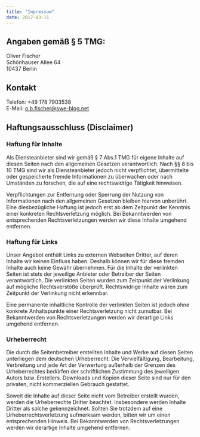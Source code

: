 ```yaml
---
title: "Impressum"
date: 2017-03-11
---
```


## Angaben gemäß § 5 TMG:

Oliver Fischer  
Schönhauser Allee 64  
10437 Berlin  

## Kontakt

Telefon: +49 178 7903538  
E-Mail: o.b.fischer@swe-blog.net  

## Haftungsausschluss (Disclaimer)

### Haftung für Inhalte

Als Diensteanbieter sind wir gemäß § 7 Abs.1 TMG für eigene Inhalte
auf diesen Seiten nach den allgemeinen Gesetzen verantwortlich.
Nach §§ 8 bis 10 TMG sind wir als Diensteanbieter jedoch nicht
verpflichtet, übermittelte oder gespeicherte fremde Informationen
zu überwachen oder nach Umständen zu forschen, die auf eine
rechtswidrige Tätigkeit hinweisen.

Verpflichtungen zur Entfernung oder Sperrung der Nutzung von
Informationen nach den allgemeinen Gesetzen bleiben hiervon unberührt.
Eine diesbezügliche Haftung ist jedoch erst ab dem Zeitpunkt der
Kenntnis einer konkreten Rechtsverletzung möglich. Bei Bekanntwerden
von entsprechenden Rechtsverletzungen werden wir diese Inhalte
umgehend entfernen.

### Haftung für Links

Unser Angebot enthält Links zu externen Webseiten Dritter, auf deren
Inhalte wir keinen Einfluss haben. Deshalb können wir für diese
fremden Inhalte auch keine Gewähr übernehmen. Für die Inhalte der
verlinkten Seiten ist stets der jeweilige Anbieter oder Betreiber
der Seiten verantwortlich. Die verlinkten Seiten wurden zum Zeitpunkt
der Verlinkung auf mögliche Rechtsverstöße überprüft. Rechtswidrige
Inhalte waren zum Zeitpunkt der Verlinkung nicht erkennbar.

Eine permanente inhaltliche Kontrolle der verlinkten Seiten ist jedoch
ohne konkrete Anhaltspunkte einer Rechtsverletzung nicht zumutbar.
Bei Bekanntwerden von Rechtsverletzungen werden wir derartige Links
umgehend entfernen.

### Urheberrecht

Die durch die Seitenbetreiber erstellten Inhalte und Werke auf
diesen Seiten unterliegen dem deutschen Urheberrecht. Die
Vervielfältigung, Bearbeitung, Verbreitung und jede Art der Verwertung
außerhalb der Grenzen des Urheberrechtes bedürfen der schriftlichen
Zustimmung des jeweiligen Autors bzw. Erstellers. Downloads und
Kopien dieser Seite sind nur für den privaten, nicht kommerziellen
Gebrauch gestattet.

Soweit die Inhalte auf dieser Seite nicht vom Betreiber erstellt
wurden, werden die Urheberrechte Dritter beachtet. Insbesondere werden
Inhalte Dritter als solche gekennzeichnet. Sollten Sie trotzdem auf
eine Urheberrechtsverletzung aufmerksam werden, bitten wir um einen
entsprechenden Hinweis. Bei Bekanntwerden von Rechtsverletzungen
werden wir derartige Inhalte umgehend entfernen.
